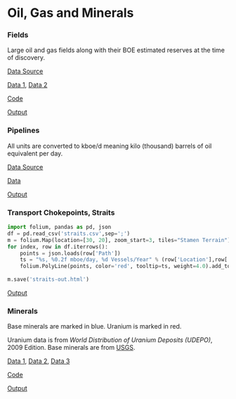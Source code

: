 # Oil, Gas and Minerals

### Fields

Large oil and gas fields along with their BOE estimated reserves at
the time of discovery.

[Data Source](https://github.com/alexis-ribal/giant-oil-and-gas-field-discoveries/)

[Data 1](oilgas-2018.csv), [Data 2](oilgas-plus.csv)

[Code](oilgas.py)

[Output](oilgas-out.html)

<a name='pipelines'/>

### Pipelines

All units are converted to kboe/d meaning kilo (thousand) barrels of
oil equivalent per day.

[Data Source](https://globalenergymonitor.org/)

[Data](pipelines.csv)

[Output](pipelines.html)

<a name='straits'/>

### Transport Chokepoints, Straits

```python
import folium, pandas as pd, json
df = pd.read_csv('straits.csv',sep=';')
m = folium.Map(location=[30, 20], zoom_start=3, tiles="Stamen Terrain")
for index, row in df.iterrows():
    points = json.loads(row['Path'])
    ts = "%s, %0.2f mboe/day, %d Vessels/Year" % (row['Location'],row['Oil'],row['Ships'])
    folium.PolyLine(points, color='red', tooltip=ts, weight=4.0).add_to(m)
    
m.save('straits-out.html')
```

[Output](straits-out.html)

<a name='minerals'/>

### Minerals

Base minerals are marked in blue. Uranium is marked in red.

Uranium data is from *World Distribution of Uranium Deposits (UDEPO)*,
2009 Edition. Base minerals are from [USGS](https://mrdata.usgs.gov/pp1802).

[Data 1](mineral_base.csv), [Data 2](mineral_iaea_geo_ur.csv), [Data 3](mineral_iaea_ur.csv)

[Code](minerals.py)

[Output](minerals-out.html)




